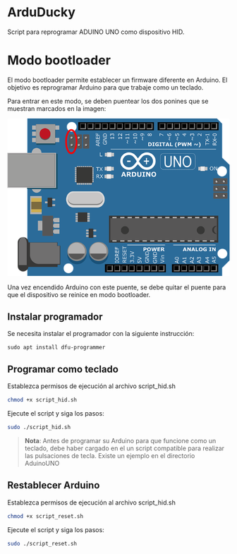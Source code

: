 # ArduDucky

Script para reprogramar ADUINO UNO como dispositivo HID.

# Modo bootloader
El modo bootloader permite establecer un firmware diferente en Arduino. El objetivo es reprogramar Arduino para que trabaje como un teclado.

Para entrar en este modo, se deben puentear los dos ponines que se muestran marcados en la imagen:

![arduino_uno](images/arduino_uno.png)

Una vez encendido Arduino con este puente, se debe quitar el puente para que el dispositivo se reinice en modo bootloader.

## Instalar programador
Se necesita instalar el programador con la siguiente instrucción:

```
sudo apt install dfu-programmer
```

## Programar como teclado

Establezca permisos de ejecución al archivo script_hid.sh

```bash
chmod +x script_hid.sh
```

Ejecute el script y siga los pasos:

```bash
sudo ./script_hid.sh
```

> **Nota**: Antes de programar su Arduino para que funcione como un teclado, debe haber cargado en el un script compatible para realizar las pulsaciones de tecla. Existe un ejemplo en el directorio AduinoUNO

## Restablecer Arduino

Establezca permisos de ejecución al archivo script_hid.sh

```bash
chmod +x script_reset.sh
```

Ejecute el script y siga los pasos:

```bash
sudo ./script_reset.sh
```